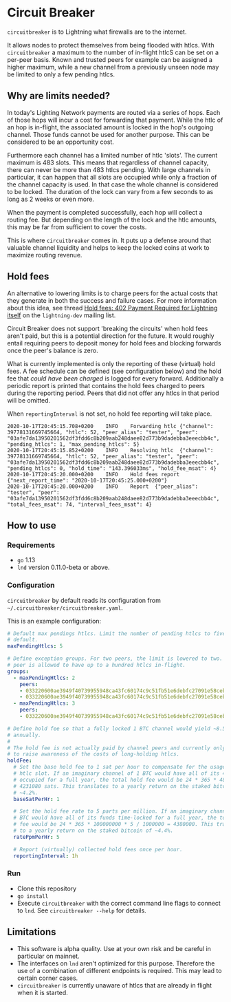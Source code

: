 # Circuit Breaker

`circuitbreaker` is to Lightning what firewalls are to the internet.

It allows nodes to protect themselves from being flooded with htlcs. With
`circuitbreaker` a maximum to the number of in-flight htlcS can be set on a
per-peer basis. Known and trusted peers for example can be assigned a higher
maximum, while a new channel from a previously unseen node may be limited to
only a few pending htlcs.

## Why are limits needed?

In today's Lighting Network payments are routed via a series of hops. Each of
those hops will incur a cost for forwarding that payment. While the htlc of an
hop is in-flight, the associated amount is locked in the hop's outgoing channel.
Those funds cannot be used for another purpose. This can be considered to be an
opportunity cost.

Furthermore each channel has a limited number of htlc 'slots'. The current
maximum is 483 slots. This means that regardless of channel capacity, there can
never be more than 483 htlcs pending. With large channels in particular, it can
happen that all slots are occupied while only a fraction of the channel capacity
is used. In that case the whole channel is considered to be locked. The duration
of the lock can vary from a few seconds to as long as 2 weeks or even more.

When the payment is completed successfully, each hop will collect a routing fee.
But depending on the length of the lock and the htlc amounts, this may be far
from sufficient to cover the costs.

This is where `circuitbreaker` comes in. It puts up a defense around that
valuable channel liquidity and helps to keep the locked coins at work to
maximize routing revenue.

## Hold fees

An alternative to lowering limits is to charge peers for the actual costs that
they generate in both the success and failure cases. For more information about
this idea, see thread [Hold fees: 402 Payment Required for Lightning
itself](https://lists.linuxfoundation.org/pipermail/lightning-dev/2020-October/002826.html)
on the `lightning-dev` mailing list.

Circuit Breaker does not support 'breaking the circuits' when hold fees aren't
paid, but this is a potential direction for the future. It would roughly entail
requiring peers to deposit money for hold fees and blocking forwards once the
peer's balance is zero.

What is currently implemented is only the reporting of these (virtual) hold
fees. A fee schedule can be defined (see configuration below) and the hold fee
that _could have been charged_ is logged for every forward. Additionally a
periodic report is printed that contains the hold fees charged to peers during
the reporting period. Peers that did not offer any htlcs in that period will be
omitted.

When `reportingInterval` is not set, no hold fee reporting will take place.

```log
2020-10-17T20:45:15.708+0200	INFO	Forwarding htlc	{"channel": 39778131669745664, "htlc": 52, "peer_alias": "tester", "peer": "03afe7da13950201562df3fdd6c8b209aab248daee82d773b9dadebba3eeecbb4c", "pending_htlcs": 1, "max_pending_htlcs": 5}
2020-10-17T20:45:15.852+0200	INFO	Resolving htlc	{"channel": 39778131669745664, "htlc": 52, "peer_alias": "tester", "peer": "03afe7da13950201562df3fdd6c8b209aab248daee82d773b9dadebba3eeecbb4c", "pending_htlcs": 0, "hold_time": "143.396033ms", "hold_fee_msat": 4}
2020-10-17T20:45:20.000+0200	INFO	Hold fees report	{"next_report_time": "2020-10-17T20:45:25.000+0200"}
2020-10-17T20:45:20.000+0200	INFO	Report	{"peer_alias": "tester", "peer": "03afe7da13950201562df3fdd6c8b209aab248daee82d773b9dadebba3eeecbb4c", "total_fees_msat": 74, "interval_fees_msat": 4}
```

## How to use

### Requirements
* `go` 1.13
* `lnd` version 0.11.0-beta or above.

### Configuration
`circuitbreaker` by default reads its configuration from `~/.circuitbreaker/circuitbreaker.yaml`. 

This is an example configuration:

```yaml
# Default max pendings htlcs. Limit the number of pending htlcs to five by
# default.
maxPendingHtlcs: 5

# Define exception groups. For two peers, the limit is lowered to two. A last
# peer is allowed to have up to a hundred htlcs in-flight.
groups:
  - maxPendingHtlcs: 2
    peers:
    - 033220600ae3949f40739955948ca43fc60174c9c51fb51e6debfc27091e58cebe
    - 033220600ae3949f40739955948ca43fc60174c9c51fb51e6debfc27091e58ceba
  - maxPendingHtlcs: 3
    peers:
    - 033220600ae3949f40739955948ca43fc60174c9c51fb51e6debfc27091e58cebf

# Define hold fee so that a fully locked 1 BTC channel would yield ~8.5%
# annually.
#
# The hold fee is not actually paid by channel peers and currently only exists
# to raise awareness of the costs of long-holding htlcs.
holdFee:
  # Set the base hold fee to 1 sat per hour to compensate for the usage of an
  # htlc slot. If an imaginary channel of 1 BTC would have all of its 483 slots
  # occupied for a full year, the total hold fee would be 24 * 365 * 483 =
  # 4231080 sats. This translates to a yearly return on the staked bitcoin of
  # ~4.2%.
  baseSatPerHr: 1

  # Set the hold fee rate to 5 parts per million. If an imaginary channel of 1
  # BTC would have all of its funds time-locked for a full year, the total hold
  # fee would be 24 * 365 * 100000000 * 5 / 1000000 = 4380000. This translates
  # to a yearly return on the staked bitcoin of ~4.4%.
  ratePpmPerHr: 5

  # Report (virtually) collected hold fees once per hour.
  reportingInterval: 1h
```

### Run

* Clone this repository
* `go install`
* Execute `circuitbreaker` with the correct command line flags to connect to
  `lnd`. See `circuitbreaker --help` for details.

## Limitations
* This software is alpha quality. Use at your own risk and be careful in particular on mainnet.
* The interfaces on `lnd` aren't optimized for this purpose. Therefore the use
  of a combination of different endpoints is required. This may lead to certain
  corner cases.
* `circuitbreaker` is currently unaware of htlcs that are already in flight when
  it is started.
